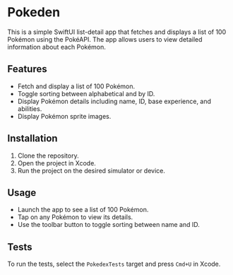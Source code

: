 # Pokeden
This is a simple SwiftUI list-detail app that fetches and displays a list of 100 Pokémon using the PokéAPI. The app allows users to view detailed information about each Pokémon.

## Features
- Fetch and display a list of 100 Pokémon.
- Toggle sorting between alphabetical and by ID.
- Display Pokémon details including name, ID, base experience, and abilities.
- Display Pokémon sprite images.

## Installation

1. Clone the repository.
2. Open the project in Xcode.
3. Run the project on the desired simulator or device.

## Usage

- Launch the app to see a list of 100 Pokémon.
- Tap on any Pokémon to view its details.
- Use the toolbar button to toggle sorting between name and ID.

## Tests

To run the tests, select the `PokedexTests` target and press `Cmd+U` in Xcode.
